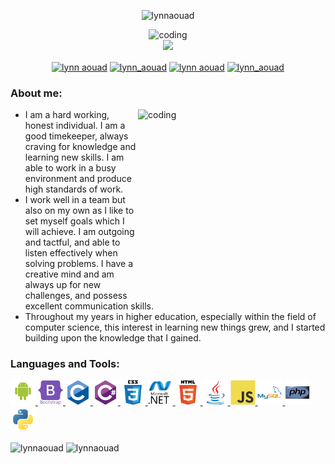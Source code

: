 <div align="center">
  <p> <img src="https://komarev.com/ghpvc/?username=lynnaouad&label=Profile%20views&color=0e75b6&style=flat" alt="lynnaouad" /> </p>
  <img alt="coding"  width="150" height="150" src="https://media.tenor.com/Dc8nFwst79AAAAAj/kek-angry.gif"><br>
  <img width="500" src="https://user-images.githubusercontent.com/82551484/194026617-20b11e0c-883f-4856-9bb0-5f18baa49445.gif">
  <p>
    <a href="https://www.linkedin.com/in/lynn-aouad-353171224/" target="blank"><img align="center" src="https://raw.githubusercontent.com/rahuldkjain/github-profile-readme-generator/master/src/images/icons/Social/linked-in-alt.svg" alt="lynn aouad" height="30" width="40" /></a>
     <a href="https://instagram.com/lynn_aouad" target="blank"><img align="center" src="https://raw.githubusercontent.com/rahuldkjain/github-profile-readme-generator/master/src/images/icons/Social/instagram.svg" alt="lynn_aouad" height="30" width="40" /></a>
    <a href="https://www.facebook.com/lynn.aouad.5" target="blank"><img align="center" src="https://raw.githubusercontent.com/rahuldkjain/github-profile-readme-generator/master/src/images/icons/Social/facebook.svg" alt="lynn aouad" height="30" width="40" /></a>
       <a href="mailto:lynnaouad34@gmail.com" target="blank"><img align="center" src="https://encrypted-tbn0.gstatic.com/images?q=tbn:ANd9GcSsjyMub5re7ZkmcZ3sa85cCuWT5k1wZ2JICA&usqp=CAU" alt="lynn_aouad" height="30" width="30" /></a>
  </p>
</div>

<div align="left">
<h3>About me:</h3>
  <img align="right" alt="coding"  width="300" height="300" src="https://user-images.githubusercontent.com/82551484/194027842-7930b5ea-bdf1-4490-8500-a5e9edfe0b82.gif"> 
  <ul >
    <li>
       I am a hard working, honest individual. I am a good timekeeper, always craving for knowledge and learning new skills. I am able to work in a busy environment and produce high standards of work.
    </li>
    <li> I work well in a team but also on my own as I like to set myself goals which I will achieve. I am outgoing and tactful, and able to listen effectively when solving problems. I have a creative mind and am always up for new challenges, and possess excellent communication skills.
    </li>
    <!--
    <li>
        As far back as I can remember when I was young my parents would always ask me about things : "How do I access my email? How do I get the internet on my phone? ..." and from here I started becoming interested in Technology. 
    </li>
    -->
    <li>Throughout my years in higher education, especially within the field of computer science, this interest in learning new things grew, and I started building upon the knowledge that I gained.
    </li>
  </ul>  
</div>

<div>
<h3 align="left">Languages and Tools:</h3>

<p align="left"> <a href="https://developer.android.com" target="_blank" rel="noreferrer"> <img src="https://raw.githubusercontent.com/devicons/devicon/master/icons/android/android-original-wordmark.svg" alt="android" width="40" height="40"/> </a> <a href="https://getbootstrap.com" target="_blank" rel="noreferrer"> <img src="https://raw.githubusercontent.com/devicons/devicon/master/icons/bootstrap/bootstrap-plain-wordmark.svg" alt="bootstrap" width="40" height="40"/> </a> <a href="https://www.cprogramming.com/" target="_blank" rel="noreferrer"> <img src="https://raw.githubusercontent.com/devicons/devicon/master/icons/c/c-original.svg" alt="c" width="40" height="40"/> </a> <a href="https://www.w3schools.com/cs/" target="_blank" rel="noreferrer"> <img src="https://raw.githubusercontent.com/devicons/devicon/master/icons/csharp/csharp-original.svg" alt="csharp" width="40" height="40"/> </a> <a href="https://www.w3schools.com/css/" target="_blank" rel="noreferrer"> <img src="https://raw.githubusercontent.com/devicons/devicon/master/icons/css3/css3-original-wordmark.svg" alt="css3" width="40" height="40"/> </a> <a href="https://dotnet.microsoft.com/" target="_blank" rel="noreferrer"> <img src="https://raw.githubusercontent.com/devicons/devicon/master/icons/dot-net/dot-net-original-wordmark.svg" alt="dotnet" width="40" height="40"/> </a> <a href="https://www.w3.org/html/" target="_blank" rel="noreferrer"> <img src="https://raw.githubusercontent.com/devicons/devicon/master/icons/html5/html5-original-wordmark.svg" alt="html5" width="40" height="40"/> </a> <a href="https://www.java.com" target="_blank" rel="noreferrer"> <img src="https://raw.githubusercontent.com/devicons/devicon/master/icons/java/java-original.svg" alt="java" width="40" height="40"/> </a> <a href="https://developer.mozilla.org/en-US/docs/Web/JavaScript" target="_blank" rel="noreferrer"> <img src="https://raw.githubusercontent.com/devicons/devicon/master/icons/javascript/javascript-original.svg" alt="javascript" width="40" height="40"/> </a> <a href="https://www.mysql.com/" target="_blank" rel="noreferrer"> <img src="https://raw.githubusercontent.com/devicons/devicon/master/icons/mysql/mysql-original-wordmark.svg" alt="mysql" width="40" height="40"/> </a> <a href="https://www.php.net" target="_blank" rel="noreferrer"> <img src="https://raw.githubusercontent.com/devicons/devicon/master/icons/php/php-original.svg" alt="php" width="40" height="40"/> </a> <a href="https://www.python.org" target="_blank" rel="noreferrer"> <img src="https://raw.githubusercontent.com/devicons/devicon/master/icons/python/python-original.svg" alt="python" width="40" height="40"/> </a> </p>
</div>


<p><img align="left" src="https://github-readme-stats.vercel.app/api/top-langs?username=lynnaouad&show_icons=true&locale=en&layout=compact" alt="lynnaouad" /></p>

<p align="left" >&nbsp;<img src="https://github-readme-stats.vercel.app/api?username=lynnaouad&show_icons=true&locale=en" alt="lynnaouad" /></p>

<!-- <p><img align="left" src="https://github-readme-streak-stats.herokuapp.com/?user=lynnaouad&" alt="lynnaouad" /></p> -->


